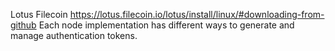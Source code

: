 
Lotus Filecoin
https://lotus.filecoin.io/lotus/install/linux/#downloading-from-github
Each node implementation has different ways to generate and manage authentication tokens. 